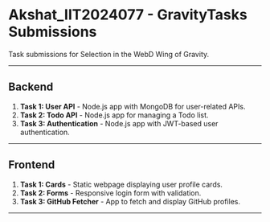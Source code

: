 # Akshat_IIT2024077 - GravityTasks Submissions

Task submissions for Selection in the WebD Wing of Gravity.

---

## Backend
1. **Task 1: User API** - Node.js app with MongoDB for user-related APIs.
2. **Task 2: Todo API** - Node.js app for managing a Todo list.
3. **Task 3: Authentication** - Node.js app with JWT-based user authentication.

---

## Frontend
1. **Task 1: Cards** - Static webpage displaying user profile cards.
2. **Task 2: Forms** - Responsive login form with validation.
3. **Task 3: GitHub Fetcher** - App to fetch and display GitHub profiles.

---
